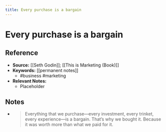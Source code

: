 ```yaml
---
title: Every purchase is a bargain
---
```

# Every purchase is a bargain
## Reference
- **Source:** [[Seth Godin]]; [[This is Marketing (Book)]]
- **Keywords:** [[permanent notes]]
	- #business #marketing
- **Relevant Notes:**
	- Placeholder
## Notes
- >Everything that we purchase—every investment, every trinket, every experience—is a bargain. That’s why we bought it. Because it was worth more than what we paid for it.

